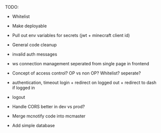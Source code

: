 TODO:
* Whitelist
* Make deployable

* Pull out env variables for secrets (jwt + minecraft client id)

* General code cleanup

* invalid auth messages
* ws connection management seperated from single page in frontend
* Concept of access control? OP vs non OP? Whitelist? seperate?
* authentication, timeout login + redirect on logged out + redirect to dash if logged in
* logout

* Handle CORS better in dev vs prod?

* Merge mcnotify code into mcmaster

* Add simple database
